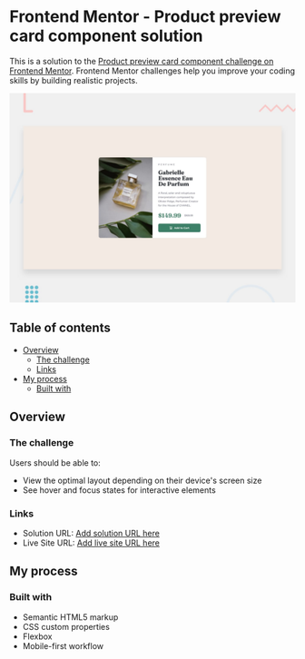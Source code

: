# Frontend Mentor - Product preview card component solution

This is a solution to the [Product preview card component challenge on Frontend Mentor](https://www.frontendmentor.io/challenges/product-preview-card-component-GO7UmttRfa). Frontend Mentor challenges help you improve your coding skills by building realistic projects. 

![Design preview for the Product preview card component coding challenge](./design/desktop-preview.jpg)

## Table of contents

- [Overview](#overview)
  - [The challenge](#the-challenge)
  - [Links](#links)
- [My process](#my-process)
  - [Built with](#built-with)


## Overview

### The challenge

Users should be able to:

- View the optimal layout depending on their device's screen size
- See hover and focus states for interactive elements

### Links

- Solution URL: [Add solution URL here](https://www.frontendmentor.io/solutions/product-preview-card-component-xCaUAEI895)
- Live Site URL: [Add live site URL here](https://mo-kusan.github.io/Product-preview-card-component/)

## My process

### Built with

- Semantic HTML5 markup
- CSS custom properties
- Flexbox
- Mobile-first workflow



